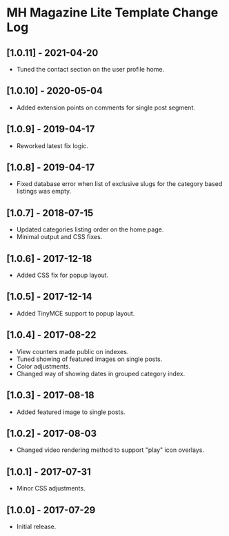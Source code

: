 
# MH Magazine Lite Template Change Log

## [1.0.11] - 2021-04-20

- Tuned the contact section on the user profile home.

## [1.0.10] - 2020-05-04

- Added extension points on comments for single post segment.

## [1.0.9] - 2019-04-17

- Reworked latest fix logic.

## [1.0.8] - 2019-04-17

- Fixed database error when list of exclusive slugs for the category based listings was empty.

## [1.0.7] - 2018-07-15

- Updated categories listing order on the home page.
- Minimal output and CSS fixes.

## [1.0.6] - 2017-12-18

- Added CSS fix for popup layout.

## [1.0.5] - 2017-12-14

- Added TinyMCE support to popup layout.

## [1.0.4] - 2017-08-22

- View counters made public on indexes.
- Tuned showing of featured images on single posts.
- Color adjustments.
- Changed way of showing dates in grouped category index.

## [1.0.3] - 2017-08-18

- Added featured image to single posts.

## [1.0.2] - 2017-08-03

- Changed video rendering method to support "play" icon overlays.

## [1.0.1] - 2017-07-31

- Minor CSS adjustments.

## [1.0.0] - 2017-07-29

- Initial release.

